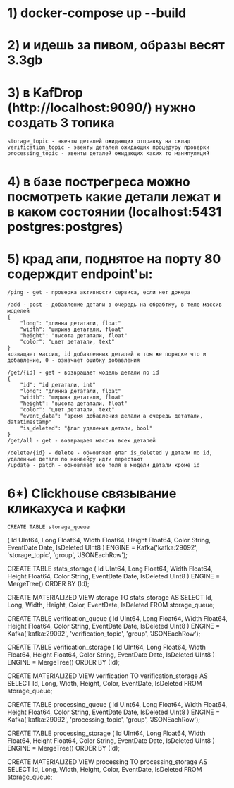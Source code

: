 # 1)    docker-compose up --build 
# 2)    и идешь за пивом, образы весят 3.3gb
# 3)    в KafDrop (http://localhost:9090/) нужно создать 3 топика 
    storage_topic - эвенты деталей ожидающих отправку на склад
    verification_topic - эвенты деталей ожидающих процедуру проверки
    processing_topic - эвенты деталей ожидающих каких то манипуляций 
# 4)    в базе пострегреса можно посмотреть какие детали лежат и в каком состоянии (localhost:5431 postgres:postgres)
# 5)    крад апи, поднятое на порту 80 содерждит endpoint'ы:
    /ping - get - проверка активности сервиса, если нет докера

    /add - post - добавление детали в очередь на обрабтку, в теле массив моделей 
    {
        "long": "длинна детатали, float"
	    "width": "ширина детатали, float"
	    "height": "высота детатали, float"
	    "color": "цвет детатали, text"
    }
    возващает массив, id добавленных деталей в том же порядке что и добавление, 0 - означает ошибку добавления 

    /get/{id} - get - возвращает модель детали по id 
    {
        "id": "id детатали, int"
        "long": "длинна детатали, float"
	    "width": "ширина детатали, float"
	    "height": "высота детатали, float"
	    "color": "цвет детатали, text"
        "event_data": "время добавления делали а очередь детатали, datatimestamp"
        "is_deleted": "флаг удаления детали, bool"
    }
    /get/all - get - возвращает массив всех деталей
    
    /delete/{id} - delete - обновляет флаг is_deleted у детали по id, удаленные детали по конвейру идти перестают
    /update - patch - обновляет все поля в модели детали кроме id 

# 6*)	Clickhouse связывание кликахуса и кафки 
	CREATE TABLE storage_queue
(
    Id        UInt64,
    Long      Float64,
    Width     Float64,
    Height    Float64,
    Color     String,
    EventDate Date,
    IsDeleted UInt8
) ENGINE = Kafka('kafka:29092', 'storage_topic', 'group', 'JSONEachRow');

CREATE TABLE stats_storage
(
    Id        UInt64,
    Long      Float64,
    Width     Float64,
    Height    Float64,
    Color     String,
    EventDate Date,
    IsDeleted UInt8
) ENGINE = MergeTree()
      ORDER BY (Id);


CREATE MATERIALIZED VIEW storage TO stats_storage
AS SELECT Id, Long, Width, Height, Color, EventDate, IsDeleted
FROM storage_queue;

CREATE TABLE verification_queue
(
    Id        UInt64,
    Long      Float64,
    Width     Float64,
    Height    Float64,
    Color     String,
    EventDate Date,
    IsDeleted UInt8
) ENGINE = Kafka('kafka:29092', 'verification_topic', 'group', 'JSONEachRow');

CREATE TABLE verification_storage
(
    Id        UInt64,
    Long      Float64,
    Width     Float64,
    Height    Float64,
    Color     String,
    EventDate Date,
    IsDeleted UInt8
) ENGINE = MergeTree()
      ORDER BY (Id);


CREATE MATERIALIZED VIEW verification TO verification_storage
AS SELECT Id, Long, Width, Height, Color, EventDate, IsDeleted
FROM storage_queue;

CREATE TABLE processing_queue
(
    Id        UInt64,
    Long      Float64,
    Width     Float64,
    Height    Float64,
    Color     String,
    EventDate Date,
    IsDeleted UInt8
) ENGINE = Kafka('kafka:29092', 'processing_topic', 'group', 'JSONEachRow');

CREATE TABLE processing_storage
(
    Id        UInt64,
    Long      Float64,
    Width     Float64,
    Height    Float64,
    Color     String,
    EventDate Date,
    IsDeleted UInt8
) ENGINE = MergeTree()
      ORDER BY (Id);


CREATE MATERIALIZED VIEW processing TO processing_storage
AS SELECT Id, Long, Width, Height, Color, EventDate, IsDeleted
FROM storage_queue; 
